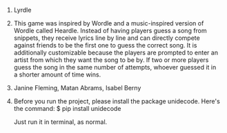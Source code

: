 1) Lyrdle
2) This game was inspired by Wordle and a music-inspired version of Wordle called Heardle. Instead of
 having players guess a song from snippets, they receive lyrics line by line and can directly compete
 against friends to be the first one to guess the correct song. It is additionally customizable because
 the players are prompted to enter an artist from which they want the song to be by. If two or more 
 players guess the song in the same number of attempts, whoever guessed it in a shorter amount of time
 wins. 
3) Janine Fleming, Matan Abrams, Isabel Berny
4) Before you run the project, please install the package unidecode.
   Here's the command:
   $ pip install unidecode
   
   Just run it in terminal, as normal.  
